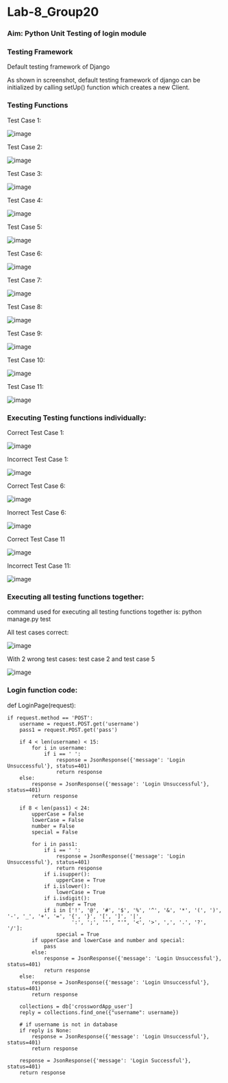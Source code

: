 # Lab-8_Group20
### Aim: Python Unit Testing of login module

### Testing Framework 

Default testing framework of Django

As shown in screenshot, default testing framework of django can be initialized by calling setUp() function which creates a new Client.

### Testing Functions 

Test Case 1:

![image](https://user-images.githubusercontent.com/107960916/233367487-3750f533-b2d5-4d54-abfc-c4e6480b7b6d.png)

Test Case 2:

![image](https://user-images.githubusercontent.com/107960916/233383270-7377bc7d-9920-46ea-b601-4a4481442573.png)

Test Case 3:

![image](https://user-images.githubusercontent.com/107960916/233383362-6c597167-6233-4205-bba1-2676f74abae0.png)

Test Case 4:

![image](https://user-images.githubusercontent.com/107960916/233383439-0f875881-bc9f-4703-b3a9-ec0d8c1e0076.png)

Test Case 5:

![image](https://user-images.githubusercontent.com/107960916/233384066-d43814de-1b43-487d-bf9f-e59c883e459f.png)

Test Case 6:

![image](https://user-images.githubusercontent.com/107960916/233384226-207eef73-6ea7-488f-aaaf-a8c9088bd4b4.png)

Test Case 7:

![image](https://user-images.githubusercontent.com/107960916/233384365-a5cf5f6d-0024-486b-a11c-a8c7771c7e1c.png)

Test Case 8:

![image](https://user-images.githubusercontent.com/107960916/233385787-beb0bbf2-6bd0-44c1-8e69-972a1034e943.png)

Test Case 9:

![image](https://user-images.githubusercontent.com/107960916/233385891-c6999c05-2215-46b4-b1ff-1ad198b25eec.png)

Test Case 10:

![image](https://user-images.githubusercontent.com/107960916/233384963-4f2bf3f2-3bfe-476d-9dd3-359a93cdd85d.png)

Test Case 11:

![image](https://user-images.githubusercontent.com/107960916/233385406-3f8bf79c-56f5-4b89-88fd-f51752896cfc.png)

### Executing Testing functions individually:

Correct Test Case 1:

![image](https://user-images.githubusercontent.com/107960916/233386585-0d0cc99c-11a6-4879-ae27-14b4170ddbb3.png)

Incorrect Test Case 1:

![image](https://user-images.githubusercontent.com/107960916/233390858-cbb3a4c0-99b9-45b4-bbc6-69877f510408.png)

Correct Test Case 6:

![image](https://user-images.githubusercontent.com/107960916/233386729-6eab28ba-b1ad-4d11-8609-cfc65bb58812.png)

Inorrect Test Case 6:

![image](https://user-images.githubusercontent.com/107960916/233390698-2a837293-883b-418b-b4f9-09695c581e0e.png)

Correct Test Case 11

![image](https://user-images.githubusercontent.com/107960916/233386903-f7d7d7b1-83e4-48c4-a746-67de7c7497ad.png)

Incorrect Test Case 11:

![image](https://user-images.githubusercontent.com/107960916/233390527-0eacb6cd-4a1f-4d0c-8b9b-31094290da8f.png)

### Executing all testing functions together:

command used for executing all testing functions together is: python manage.py test

All test cases correct:

![image](https://user-images.githubusercontent.com/107960916/233387612-42a5f9cf-6ef1-4744-a38d-e1bbd2566863.png)

With 2 wrong test cases: test case 2 and test case 5

![image](https://user-images.githubusercontent.com/107960916/233389060-f182ab4b-5459-432a-8fce-7f02b08b2f9a.png)


### Login function code:


def LoginPage(request):

    if request.method == 'POST':
        username = request.POST.get('username')
        pass1 = request.POST.get('pass')

        if 4 < len(username) < 15:
            for i in username:
                if i == ' ':
                    response = JsonResponse({'message': 'Login Unsuccessful'}, status=401)
                    return response
        else:
            response = JsonResponse({'message': 'Login Unsuccessful'}, status=401)
            return response

        if 8 < len(pass1) < 24:
            upperCase = False
            lowerCase = False
            number = False
            special = False

            for i in pass1:
                if i == ' ':
                    response = JsonResponse({'message': 'Login Unsuccessful'}, status=401)
                    return response
                if i.isupper():
                    upperCase = True
                if i.islower():
                    lowerCase = True
                if i.isdigit():
                    number = True
                if i in ['!', '@', '#', '$', '%', '^', '&', '*', '(', ')', '-', '_', '+', '=', '{', '}', '[', ']', '|',
                         ':', ';', '"', "'", '<', '>', ',', '.', '?', '/']:
                    special = True
            if upperCase and lowerCase and number and special:
                pass
            else:
                response = JsonResponse({'message': 'Login Unsuccessful'}, status=401)
                return response
        else:
            response = JsonResponse({'message': 'Login Unsuccessful'}, status=401)
            return response

        collections = db['crosswordApp_user']
        reply = collections.find_one({"username": username})

        # if username is not in database
        if reply is None:
            response = JsonResponse({'message': 'Login Unsuccessful'}, status=401)
            return response

        response = JsonResponse({'message': 'Login Successful'}, status=401)
        return response


